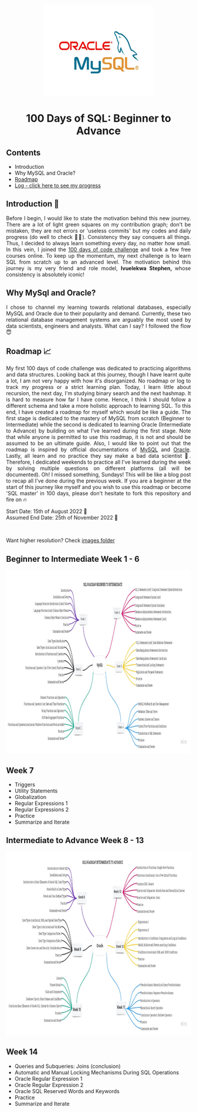 <p align="center">
  <img width="300" height="250" src="https://github.com/Oyebamiji-Micheal/100-Days-of-SQL-Beginner-to-Advance/blob/master/images/MySql%20and%20Oracle%20image.png">
</p>
<h1 align="center">100 Days of SQL: Beginner to Advance</h1>


## Contents
* Introduction
* Why MySQL and Oracle?
* [Roadmap](#roadmap)
* [Log - click here to see my progress](https://github.com/Oyebamiji-Micheal/100-Days-of-SQL-Beginner-to-Advance/tree/master/Log)

## Introduction 🚀
<p align="justify">
Before I begin, I would like to state the motivation behind this new journey. There are a lot of light green squares on my contribution graph; don't be mistaken, they are not errors or 'useless commits' but my codes and daily progress 
(do well to check 🥺🙏). Consistency they say conquers all things. Thus, I decided to always learn something every day, no matter how small. In this vein, I joined the <a href="https://github.com/Oyebamiji-Micheal/100-Days-of-LeetCode">100 days of code challenge</a> and took a few free courses online. To keep up the momentum, my next challenge is to learn SQL from scratch up to an advanced level. The motivation behind this journey is my very friend and role model, <b> Ivuelekwa Stephen, </b> whose consistency is absolutely iconic! 
</p>

## Why MySql and Oracle?
<p align="justify">
I chose to channel my learning towards relational databases, especially MySQL and Oracle due to their popularity and demand. Currently, these two relational database management systems are arguably the most used by data scientists, engineers and analysts. What can I say? I followed the flow 😇 
</p>

<a id='roadmap'></a>
## Roadmap 📈
<p align="justify">
My first 100 days of code challenge was dedicated to practicing algorithms and data structures. Looking back at this journey, though I have learnt quite a lot, I am not very happy with how it's disorganized. No roadmap or log to track my progress or a strict learning plan. Today, I learn little about recursion, the next day, I'm studying binary search and the next hashmap. It is hard to measure how far I have come. Hence, I think I should follow a different schema and take a more holistic approach to learning SQL. To this end, I have created a roadmap for myself which would be like a guide. The first stage is dedicated to the mastery of MySQL from scratch (Beginner to Intermediate) while the second is dedicated to learning Oracle (Intermediate to Advance) by building on what I've learned during the first stage. Note that while anyone is permitted to use this roadmap, it is not and should be assumed to be an ultimate guide. Also, I would like to point out that the roadmap is inspired by official documentations of  <a href="https://dev.mysql.com/doc/">MySQL</a> and <a href="https://docs.oracle.com/en/database/oracle/oracle-database/index.html">Oracle</a>. Lastly, all learn and no practice they say make a bad data scientist 🙂. Therefore, I dedicated weekends to practice all I've learned during the week by solving multiple questions on different platforms (all will be documented). Oh! I missed something, Sundays! This will be like a blog post to recap all I've done during the previous week. If you are a beginner at the start of this journey like myself and you wish to use this roadmap or become 'SQL master' in 100 days, please don't hesitate to fork this repository and fire on 🔥 
</p>

Start Date: 15th of August 2022 🏁  
Assumed End Date: 25th of November 2022 🎉

</br>

Want higher resolution? Check [images folder](https://github.com/Oyebamiji-Micheal/100-Days-of-SQL-Beginner-to-Advance/tree/master/images)
## Beginner to Intermediate Week 1 - 6
<p>
<img  width="1000" height="500" src="https://github.com/Oyebamiji-Micheal/100-Days-of-SQL-Beginner-to-Advance/blob/master/images/SQL%20Roadmap%20Beginner%20to%20Intermediate.jpg">

## Week 7
* Triggers
* Utility Statements
* Globalization
* Regular Expressions 1
* Regular Expressions 2
* Practice
* Summarize and Iterate

## Intermediate to Advance Week 8 - 13
</p>
<img width="1000" height="500"src="https://github.com/Oyebamiji-Micheal/100-Days-of-SQL-Beginner-to-Advance/blob/master/images/SQL%20Roadmap%20Intermediate%20to%20Advance.jpg">

## Week 14
* Queries and Subqueries: Joins (conclusion)
* Automatic and Manual Locking Mechanisms During SQL Operations
* Oracle Regular Expression 1
* Oracle Regular Expression 2
* Oracle SQL Reserved Words and Keywords
* Practice
* Summarize and Iterate

